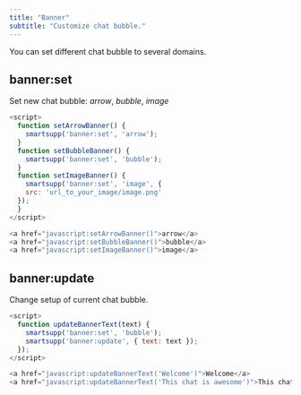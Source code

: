 ```yaml
---
title: "Banner"
subtitle: "Customize chat bubble."
---
```


You can set different chat bubble to several domains.

## banner:set

Set new chat bubble: *arrow*, *bubble*, *image*

```js
<script>
  function setArrowBanner() {
    smartsupp('banner:set', 'arrow');
  }
  function setBubbleBanner() {
    smartsupp('banner:set', 'bubble');
  }
  function setImageBanner() {
    smartsupp('banner:set', 'image', {
    src: 'url_to_your_image/image.png'
  });
  }
</script>

<a href="javascript:setArrowBanner()">arrow</a>
<a href="javascript:setBubbleBanner()">bubble</a>
<a href="javascript:setImageBanner()">image</a>
```

## banner:update

Change setup of current chat bubble.

```js
<script>
  function updateBannerText(text) {
    smartsupp('banner:set', 'bubble');
    smartsupp('banner:update', { text: text });
  });
</script>

<a href="javascript:updateBannerText('Welcome')">Welcome</a>
<a href="javascript:updateBannerText('This chat is awesome')">This chat is awesome</a>
```